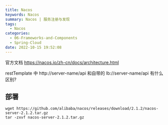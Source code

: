 ```yaml
---
title: Nacos
keywords: Nacos
summary: Nacos | 服务注册与发现
tags:
  - Nacos
categories:
  - 06-Frameworks-and-Components
  - Spring-Cloud
date: 2022-10-15 19:52:08
---
```


官方文档 https://nacos.io/zh-cn/docs/architecture.html

restTemplate 中 http://server-name/api
和自带的 lb://server-name/api 有什么区别?


## 部署

```shell
wget https://github.com/alibaba/nacos/releases/download/2.1.2/nacos-server-2.1.2.tar.gz
tar -zxvf nacos-server-2.1.2.tar.gz
```
